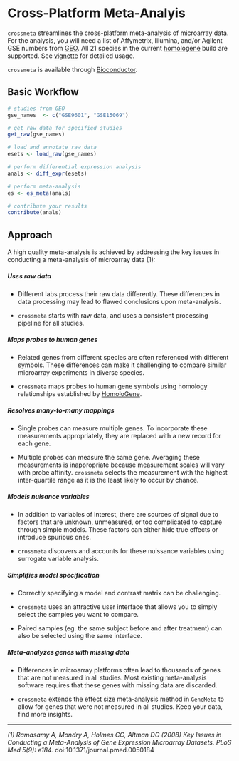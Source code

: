 Cross-Platform Meta-Analyis
===========================

`crossmeta` streamlines the cross-platform meta-analysis of 
microarray data. For the analysis, you will need a list of Affymetrix, Illumina,
and/or Agilent GSE numbers from [GEO](http://www.ncbi.nlm.nih.gov/geo/). All 21
species in the current [homologene](http://1.usa.gov/1TGoIy7) build are supported. 
See [vignette](http://bioconductor.org/packages/devel/bioc/vignettes/crossmeta/inst/doc/Vignette.html) for detailed usage. 

`crossmeta` is available through [Bioconductor](http://bioconductor.org/packages/crossmeta/).


Basic Workflow
--------------

```R
# studies from GEO
gse_names  <- c("GSE9601", "GSE15069")

# get raw data for specified studies
get_raw(gse_names)

# load and annotate raw data
esets <- load_raw(gse_names)

# perform differential expression analysis
anals <- diff_expr(esets)

# perform meta-analysis
es <- es_meta(anals)

# contribute your results
contribute(anals)
```

Approach
--------

A high quality meta-analysis is achieved by addressing the key issues in 
conducting a meta-analysis of microarray data (1):
  
  
  
##### Uses raw data

  * Different labs process their raw data differently. These differences in
    data processing may lead to flawed conclusions upon meta-analysis. 
    
  * `crossmeta` starts with raw data, and uses a consistent processing pipeline 
    for all studies.

  
##### Maps probes to human genes

  * Related genes from different species are often referenced with different 
    symbols. These differences can make it challenging to compare similar 
    microarray experiments in diverse species.
    
  * `crossmeta` maps probes to human gene symbols using homology relationships
    established by [HomoloGene](http://www.ncbi.nlm.nih.gov/homologene).
    
##### Resolves many-to-many mappings

  * Single probes can measure multiple genes. To incorporate these measurements
    appropriately, they are replaced with a new record for each gene.
    
  * Multiple probes can measure the same gene. Averaging these measurements is
    inappropriate because measurement scales will vary with probe affinity.
    `crossmeta` selects the measurement with the highest inter-quartile range as 
    it is the least likely to occur by chance.
    
    
##### Models nuisance variables

  * In addition to variables of interest, there are sources of signal due to 
    factors that are unknown, unmeasured, or too complicated to capture through
    simple models. These factors can either hide true effects or introduce 
    spurious ones.
      
  * `crossmeta` discovers and accounts for these nuissance variables using 
    surrogate variable analysis.
  
  
##### Simplifies model specification

  * Correctly specifying a model and contrast matrix can be challenging.
  
  * `crossmeta` uses an attractive user interface that allows you to simply select
    the samples you want to compare. 
    
  * Paired samples (eg. the same subject before and after treatment) can also be
    selected using the same interface.
  

##### Meta-analyzes genes with missing data

  * Differences in microarray platforms often lead to thousands of genes that are
    not measured in all studies. Most existing meta-analysis software requires 
    that these genes with missing data are discarded.

  * `crossmeta` extends the effect size meta-analysis method in `GeneMeta` to 
    allow for genes that were not measured in all studies. Keep your data, find
    more insights.


-----------------

*(1) Ramasamy A, Mondry A, Holmes CC, Altman DG (2008) Key Issues in Conducting a*
*Meta-Analysis of Gene Expression Microarray Datasets. PLoS Med 5(9): e184.* doi:10.1371/journal.pmed.0050184
